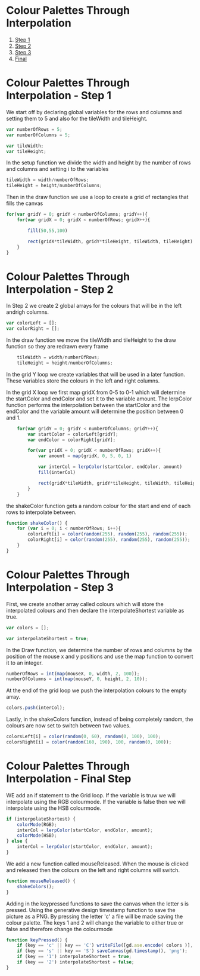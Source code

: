 # Colour Palettes Through Interpolation

1. [Step 1](Step01/)
2. [Step 2](Step02/)
3. [Step 3](Step03/)
4. [Final](Final/)


# Colour Palettes Through Interpolation - Step 1

We start off by declaring global variables for the rows and columns and setting them to 5 and also for the tileWidth and tileHeight.

```js
var numberOfRows = 5;
var numberOfColumns = 5;

var tileWidth;
var tileHeight;
```

In the setup function we divide the width and height by the number of rows and columns and setting i to the variables

```js
tileWidth = width/numberOfRows;
tileHeight = height/numberOfColumns;
```

Then in the draw function we use a loop to create a grid of rectangles that fills the canvas

```js
for(var gridY = 0; gridY < numberOfColumns; gridY++){
    for(var gridX = 0; gridX < numberOfRows; gridX++){

        fill(50,55,100)

        rect(gridX*tileWidth, gridY*tileHeight, tileWidth, tileHeight)
    }
}
```


# Colour Palettes Through Interpolation - Step 2

In Step 2 we create 2 global arrays for the colours that will be in the left andrigh columns.

```js
var colorLeft = [];
var colorRight = [];
```

In the draw function we move the tileWidth and tileHeight to the draw function so they are redrawn every frame

```js
    tileWidth = width/numberOfRows;
    tileHeight = height/numberOfColumns;
```

In the grid Y loop we create variables that will be used in a later function. These variables store the colours in the left and right columns.

In the grid X loop we first map gridX from 0-5 to 0-1 which will determine the startColor and endColor and set it to the variable amount. The lerpColor function performs the interpolation between the startColor and the endColor and the variable amount will determine the position between 0 and 1.

```js    
    for(var gridY = 0; gridY < numberOfColumns; gridY++){
        var startColor = colorLeft[gridY];
        var endColor = colorRight[gridY];

        for(var gridX = 0; gridX < numberOfRows; gridX++){
            var amount = map(gridX, 0, 5, 0, 1)

            var interCol = lerpColor(startColor, endColor, amount)
            fill(interCol)

            rect(gridX*tileWidth, gridY*tileHeight, tileWidth, tileHeight)
        }
    }
```

the shakeColor function gets a random colour for the start and end of each rows to interpolate between.

```js
function shakeColor() {
    for (var i = 0; i < numberOfRows; i++){
        colorLeft[i] = color(random(255), random(255), random(255));
        colorRight[i] = color(random(255), random(255), random(255));
    }
}

```


# Colour Palettes Through Interpolation - Step 3

First, we create another array called colours which will store the interpolated colours and then declare the interpolateShortest variable as true.

```js
var colors = [];

var interpolateShortest = true;
```

In the Draw function, we determine the number of rows and columns by the position of the mouse x and y positions and use the map function to convert it to an integer.

```js
numberOfRows = int(map(mouseX, 0, width, 2, 100));
numberOfColumns = int(map(mouseY, 0, height, 2, 10));
```

At the end of the grid loop we push the interpolation colours to the empty array.

```js
colors.push(interCol);
```

Lastly, in the shakeColors function, instead of being completely random, the colours are now set to switch between two values.

```js
colorsLeft[i] = color(random(0, 60), random(0, 100), 100);
colorsRight[i] = color(random(160, 190), 100, random(0, 100));
```


# Colour Palettes Through Interpolation - Final Step

WE add an if statement to the Grid loop. If the variable is truw we will interpolate using the RGB colourmode. If the variable is false then we will interpolate using the HSB colourmode.

```js
if (interpolateShortest) {
    colorMode(RGB);
    interCol = lerpColor(startColor, endColor, amount);
    colorMode(HSB);
} else {
    interCol = lerpColor(startColor, endColor, amount);
}
```

We add a new function called mouseReleased. When the mouse is clicked and released then the colours on the left and right columns will switch.

```js
function mouseReleased() {
    shakeColors();
}

```

Adding in the keypressed functions to save the canvas when the letter s is pressed. Using the generative design timestamp function to save the picture as a PNG.
By pressing the letter 'c' a file will be made saving the colour palette.
The keys 1 and 2 will change the variable to either true or false and therefore change the colourmode

```js
function keyPressed() {
    if (key == 'c' || key == 'C') writeFile([gd.ase.encode( colors )], gd.timestamp(), 'ase');
    if (key == 's' || key == 'S') saveCanvas(gd.timestamp(), 'png');
    if (key == '1') interpolateShortest = true;
    if (key == '2') interpolateShortest = false;
}

```
